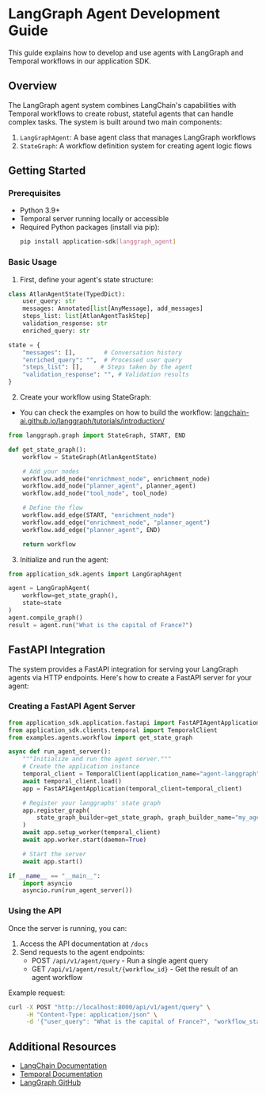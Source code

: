 # LangGraph Agent Development Guide

This guide explains how to develop and use agents with LangGraph and Temporal workflows in our application SDK.

## Overview

The LangGraph agent system combines LangChain's capabilities with Temporal workflows to create robust, stateful agents that can handle complex tasks. The system is built around two main components:

1. `LangGraphAgent`: A base agent class that manages LangGraph workflows
2. `StateGraph`: A workflow definition system for creating agent logic flows

## Getting Started

### Prerequisites

- Python 3.9+
- Temporal server running locally or accessible
- Required Python packages (install via pip):
  ```bash
  pip install application-sdk[langgraph_agent]
  ```

### Basic Usage

1. First, define your agent's state structure:

```python
class AtlanAgentState(TypedDict):
    user_query: str
    messages: Annotated[list[AnyMessage], add_messages]
    steps_list: list[AtlanAgentTaskStep]
    validation_response: str
    enriched_query: str

state = {
    "messages": [],        # Conversation history
    "enriched_query": "",  # Processed user query
    "steps_list": [],     # Steps taken by the agent
    "validation_response": "", # Validation results
}
```

2. Create your workflow using StateGraph:

- You can check the examples on how to build the workflow: [langchain-ai.github.io/langgraph/tutorials/introduction/](https://langchain-ai.github.io/langgraph/tutorials/introduction/)

```python
from langgraph.graph import StateGraph, START, END

def get_state_graph():
    workflow = StateGraph(AtlanAgentState)

    # Add your nodes
    workflow.add_node("enrichment_node", enrichment_node)
    workflow.add_node("planner_agent", planner_agent)
    workflow.add_node("tool_node", tool_node)

    # Define the flow
    workflow.add_edge(START, "enrichment_node")
    workflow.add_edge("enrichment_node", "planner_agent")
    workflow.add_edge("planner_agent", END)

    return workflow
```

3. Initialize and run the agent:

```python
from application_sdk.agents import LangGraphAgent

agent = LangGraphAgent(
    workflow=get_state_graph(),
    state=state
)
agent.compile_graph()
result = agent.run("What is the capital of France?")
```

## FastAPI Integration

The system provides a FastAPI integration for serving your LangGraph agents via HTTP endpoints. Here's how to create a FastAPI server for your agent:

### Creating a FastAPI Agent Server

```python
from application_sdk.application.fastapi import FastAPIAgentApplication
from application_sdk.clients.temporal import TemporalClient
from examples.agents.workflow import get_state_graph

async def run_agent_server():
    """Initialize and run the agent server."""
    # Create the application instance
    temporal_client = TemporalClient(application_name="agent-langgraph")
    await temporal_client.load()
    app = FastAPIAgentApplication(temporal_client=temporal_client)

    # Register your langgraphs' state graph
    app.register_graph(
        state_graph_builder=get_state_graph, graph_builder_name="my_agent"
    )
    await app.setup_worker(temporal_client)
    await app.worker.start(daemon=True)

    # Start the server
    await app.start()

if __name__ == "__main__":
    import asyncio
    asyncio.run(run_agent_server())
```

### Using the API

Once the server is running, you can:

1. Access the API documentation at `/docs`
2. Send requests to the agent endpoints:
   - POST `/api/v1/agent/query` - Run a single agent query
   - GET `/api/v1/agent/result/{workflow_id}` - Get the result of an agent workflow

Example request:
```bash
curl -X POST "http://localhost:8000/api/v1/agent/query" \
     -H "Content-Type: application/json" \
     -d '{"user_query": "What is the capital of France?", "workflow_state": {"messages": []}}'
```

## Additional Resources

- [LangChain Documentation](https://python.langchain.com/docs/get_started/introduction)
- [Temporal Documentation](https://docs.temporal.io/dev-guide/python)
- [LangGraph GitHub](https://github.com/langchain-ai/langgraph)